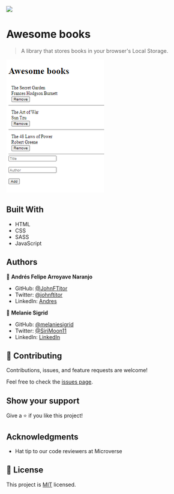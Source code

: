 ![](https://img.shields.io/badge/Microverse-blueviolet)

# Awesome books

> A library that stores books in your browser's Local Storage.

![screenshot](./app_screenshot.png)

## Built With

- HTML
- CSS
- SASS
- JavaScript
## Authors

👤 **Andrés Felipe Arroyave Naranjo**

- GitHub: [@JohnFTitor](https://github.com/JohnFTitor)
- Twitter: [@johnftitor](https://twitter.com/johnftitor)
- LinkedIn: [Andres](https://www.linkedin.com/in/andresfelipe117/?locale=en_US)

👤 **Melanie Sigrid**

- GitHub: [@melaniesigrid](https://github.com/melaniesigrid)
- Twitter: [@SiriMoon11](https://twitter.com/SiriMoon11)
- LinkedIn: [LinkedIn](https://www.linkedin.com/in/melanie-arellano-92aaa9194/)

## 🤝 Contributing

Contributions, issues, and feature requests are welcome!

Feel free to check the [issues page](../../issues/).

## Show your support

Give a ⭐️ if you like this project!

## Acknowledgments

- Hat tip to our code reviewers at Microverse

## 📝 License

This project is [MIT](./MIT.md) licensed.